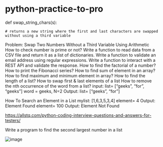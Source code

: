 # python-practice-to-pro

def swap_string_chars(s):
    
    # returns a new string where the first and last characters are swapped without using a third variable


Problem: Swap Two Numbers Without a Third Variable Using Arithmetic
How to check number is prime or not?
Write a function to read data from a CSV file and return it as a list of dictionaries.
Write a function to validate an email address using regular expressions.
Write a function to interact with a REST API and validate the response.
How to find the factorial of a number?
How to print the Fibonacci series?
How to find sum of element in an array?
How to find maximum and minimum element in array?
How to find the length of a list?
How to swap first & last elements of a list
How to remove the nth occurrence of the word from a list?
    input: list= [“geeks”, “for”, “geeks”]
    word = geeks, N=2
    Output: list= [“geeks”, “for”]

How To Search an Element in a List
    mylist: [1,6,3,5,3,4]
    element= 4
    Output: Element Found
    element= 100
    Output: Element Not Found


https://allstq.com/python-coding-interview-questions-and-answers-for-testers/

Write a program to find the second largest number in a list

![image](https://github.com/user-attachments/assets/1595996a-d01c-4172-bd99-cb0af723e737)

